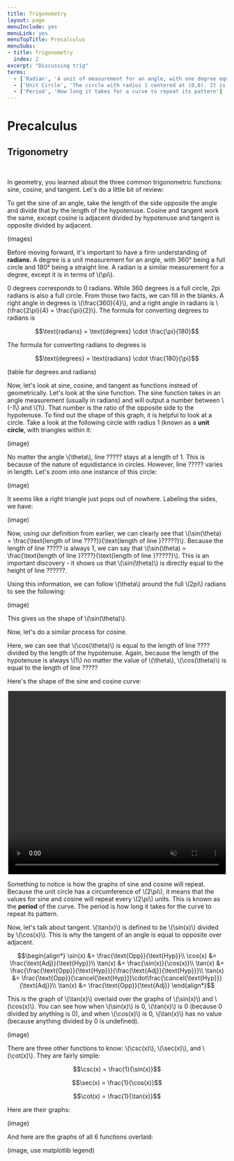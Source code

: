 ```yaml
---
title: Trigonometry
layout: page
menuInclude: yes
menuLink: yes
menuTopTitle: Precalculus
menuSubs:
- title: Trigonometry
  index: 2
excerpt: "Discussing trig"
terms:
  - ['Radian', 'A unit of measurement for an angle, with one degree equal to \(\frac{\pi}{180}\) radians. 180° is equal to \(\pi\) radians and 360° is equal to \(2 \pi\) radians.']
  - ['Unit Circle', 'The circle with radius 1 centered at (0,0). It is very helpful when working with trigonometric functions.']
  - ['Period', 'How long it takes for a curve to repeat its pattern']
---
```



<h1>Precalculus</h1>

<h2>Trigonometry</h2><br>

In geometry, you learned about the three common trigonometric functions: sine, cosine, and tangent. Let's do a little bit of review:

To get the sine of an angle, take the length of the side opposite the angle and divide that by the length of the hypotenuse. Cosine and tangent work the same, except cosine is adjacent divided by hypotenuse and tangent is opposite divided by adjacent.

(images)

Before moving forward, it's important to have a firm understanding of <b>radians</b>. A degree is a unit measurement for an angle, with 360° being a full circle and 180° being a straight line. A radian is a similar measurement for a degree, except it is in terms of \\(\pi\\).

0 degrees corresponds to 0 radians. While 360 degrees is a full circle, 2pi radians is also a full circle. From those two facts, we can fill in the blanks. A right angle in degrees is \\(\frac{360}{4}\\), and a right angle in radians is \\(\frac{2\pi}{4} = \frac{\pi}{2}\\). The formula for converting degrees to radians is

$$\text{radians} = \text{degrees} \cdot \frac{\pi}{180}$$

The formula for converting radians to degrees is

$$\text{degrees} = \text{radians} \cdot \frac{180}{\pi}$$

(table for degrees and radians)

Now, let's look at sine, cosine, and tangent as functions instead of geometrically. Let's look at the sine function. The sine function takes in an angle measurement (usually in radians) and will output a number between \\(-1\\) and \\(1\\). That number is the ratio of the opposite side to the hypotenuse. To find out the shape of this graph, it is helpful to look at a circle. Take a look at the following circle with radius 1 (known as a <b>unit circle</b>, with triangles within it:

(image)

No matter the angle \\(\theta\\), line ????? stays at a length of 1. This is because of the nature of equidistance in circles. However, line ????? varies in length. Let's zoom into one instance of this circle:

(image)

It seems like a right triangle just pops out of nowhere. Labeling the sides, we have:

(image)

Now, using our definition from earlier, we can clearly see that \\(\sin(\theta) = \frac{\text{length of line ????}}{\text{length of line }?????}\\). Because the length of line ????? is always 1, we can say that \\(\sin(\theta) = \frac{\text{length of line }????}{\text{length of line }?????}\\). This is an important discovery - it shows us that \\(\sin(\theta)\\) is directly equal to the height of line ??????.

Using this information, we can follow \\(\theta\\) around the full \\(2pi\\) radians to see the following:

(image)

This gives us the shape of \\(\sin(\theta)\\).


Now, let's do a similar process for cosine.

Here, we can see that \\(\cos(\theta)\\) is equal to the length of line ???? divided by the length of the hypotenuse. Again, because the length of the hypotenuse is always \\(1\\) no matter the value of \\(\theta\\), \\(\cos(\theta)\\) is equal to the length of line ?????

Here's the shape of the sine and cosine curve:

<center><video width="500" height="420" autoplay loop muted>
  <source src="/videos/sin_and_cos.mp4" type="video/mp4" />
</video></center>

Something to notice is how the graphs of sine and cosine will repeat. Because the unit circle has a circumference of \\(2\pi\\), it means that the values for sine and cosine will repeat every \\(2\pi\\) units. This is known as the <b>period</b> of the curve. The period is how long it takes for the curve to repeat its pattern.

  

Now, let's talk about tangent. \\(\tan(x)\\) is defined to be \\(\sin(x)\\) divided by \\(\cos(x)\\). This is why the tangent of an angle is equal to opposite over adjacent.

$$\begin{align*}
\sin(x) &= \frac{\text{Opp}}{\text{Hyp}}\\
\cos(x) &= \frac{\text{Adj}}{\text{Hyp}}\\
\tan(x) &= \frac{\sin(x)}{\cos(x)}\\
\tan(x) &= \frac{\frac{\text{Opp}}{\text{Hyp}}}{\frac{\text{Adj}}{\text{Hyp}}}\\
\tan(x) &= \frac{\text{Opp}}{\cancel{\text{Hyp}}}\cdot\frac{\cancel{\text{Hyp}}}{\text{Adj}}\\
\tan(x) &= \frac{\text{Opp}}{\text{Adj}}
\end{align*}$$

This is the graph of \\(\tan(x)\\) overlaid over the graphs of \\(\sin(x)\\) and \\(\cos(x)\\). You can see how when \\(\sin(x)\\) is 0, \\(\tan(x)\\) is 0 (because 0 divided by anything is 0), and when \\(\cos(x)\\) is 0, \\(\tan(x)\\) has no value (because anything divided by 0 is undefined).

  

(image)

  

There are three other functions to know: \\(\csc(x)\\), \\(\sec(x)\\), and \\(\cot(x)\\). They are fairly simple:

  

$$\csc(x) = \frac{1}{\sin(x)}$$

$$\sec(x) = \frac{1}{\cos(x)}$$

$$\cot(x) = \frac{1}{\tan(x)}$$

  

Here are their graphs:

  

(image)

  

And here are the graphs of all 6 functions overlaid:

  

(image, use matplotlib legend)
